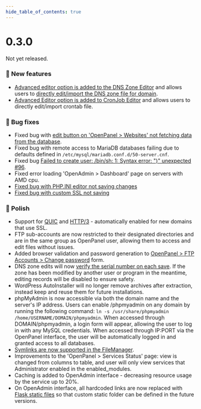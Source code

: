 ```yaml
--- 
hide_table_of_contents: true
---
```


# 0.3.0

Not yet released.



### 🚀 New features
- [Advanced editor option is added to the DNS Zone Editor](https://i.postimg.cc/sskFmjpk/2024-09-13-09-29-1.png) and allows users to [directly edit/import the DNS zone file for domain](https://i.postimg.cc/PdYgFgyP/2024-09-13-09-29.png).
- [Advanced Editor option is added to CronJob Editor](https://i.postimg.cc/cxpZG72h/2024-09-18-15-49.png) and allows users to directly edit/import crontab file.

### 🐛 Bug fixes
- Fixed bug with [edit button on 'OpenPanel > Websites' not fetching data from the database](https://i.postimg.cc/mRVC7hGr/2024-09-13-10-07.png).
- Fixed bug with remote access to MariaDB databases failing due to defaults defined in `/etc/mysql/mariadb.conf.d/50-server.cnf`.
- Fixed bug [Failed to create user: /bin/sh: 1: Syntax error: ")" unexpected #96](https://github.com/stefanpejcic/OpenPanel/issues/96).
- Fixed error loading 'OpenAdmin > Dashboard' page on servers with AMD cpu.
- [Fixed bug with PHP.INI editor not saving changes](https://community.openpanel.com/d/101-phpini)
- [Fixed bug with custom SSL not saving](https://community.openpanel.com/d/100-custom-ssl-not-saving)


### 💅 Polish
- Support for [QUIC](https://datatracker.ietf.org/doc/html/rfc9000) and [HTTP/3](https://datatracker.ietf.org/doc/html/rfc9114) - automatically enabled for new domains that use SSL.
- FTP sub-accounts are now restricted to their designated directories and are in the same group as OpenPanel user, allowing them to access and edit files without issues.
- Added browser validation and password generation to [OpenPanel > FTP Accounts > Change password](https://i.postimg.cc/NjGsNdRJ/2024-09-13-07-40.png) form.
- DNS zone edits will now [verify the serial number on each save](https://i.postimg.cc/s2h5Xf1Z/2024-09-13-08-26.png). If the zone has been modified by another user or program in the meantime, editing records will be disabled to ensure safety.
- WordPress AutoInstaller will no longer remove archives after extraction, instead keep and reuse them for future installations.
- phpMyAdmin is now accessible via both the domain name and the server's IP address. Users can enable /phpmyadmin on any domain by running the following command: `ln -s /usr/share/phpmyadmin /home/USERNAME/DOMAIN/phpmyadmin`. When accessed through DOMAIN/phpmyadmin, a login form will appear, allowing the user to log in with any MySQL credentials. When accessed through IP:PORT via the OpenPanel interface, the user will be automatically logged in and granted access to all databases.
- [Symlinks are now supported in the FileManager](https://i.postimg.cc/QMjBRVtX/2024-09-13-13-59.png).
- Improvements to the 'OpenPanel > Services Status' page: view is changed from columns to table, and user will only view services that Administrator enabled in the enabled_modules.
- Caching is added to OpenAdmin interface - decreasing resource usage by the service up to 20%.
- On OpenAdmin interface, all hardcoded links are now replaced with [Flask static files](https://flask.palletsprojects.com/en/3.0.x/tutorial/static/) so that custom static folder can be defined in the future versions.
